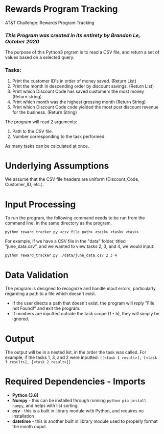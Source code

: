 # Rewards Program Tracking
AT&amp;T Challenge: Rewards Program Tracking

### *This Program was created in its entirety by Brandon Le, October 2020*

The purpose of this Python3 prgram is to read a CSV file, and return a set of values based on a selected query.

### Tasks:
1. Print the customer ID's in order of money saved. (Return List)
2. Print the month in descending order by discount savings. (Return List)
3. Print which Discount Code has saved customers the most money (Return string)
4. Print which month was the highest grossing month (Return String)
5. Print which Discount Code code yielded the most post discount revenue for the business. (Return String)

The program will read 2 arguments:
1. Path to the CSV file.
2. Number corresponding to the task performed.

As many tasks can be calculated at once.

# Underlying Assumptions
We assume that the CSV file headers are uniform (Discount_Code, Customer_ID, etc.).

# Input Processing
To run the program, the following command needs to be run from the command line, in the same directory as the program.
```
python reward_tracker.py <csv file path> <task> <task> <task>
```
For example, if we have a CSV file in the "data" folder, titled "june_data.csv", and we wanted to view tasks 2, 3, and 4, we would input:
```
python reward_tracker.py ./data/june_data.csv 2 3 4
```

# Data Validation
The program is designed to recognize and handle input errors, particularly regarding a path to a file which doesn't exist.
* If the user directs a path that doesn't exist, the program will reply "File not Found!" and exit the program.
* If numbers are inputted outside the task scope (1 - 5), they will simply be ignored.

# Output
The output will be in a nested list, in the order the task was called. For example, if the tasks 1, 3, and 2 were inputted:
``` [[<task 1 result>], [<task 3 result>], [<task 2 result>]] ```

# Required Dependencies - Imports
* **Python (3.8)**
* **Numpy** - this can be installed through running `python pip install numpy`, and helps with list sorting.
* **csv** - this is a built in library module with Python, and requires no installation
* **datetime** - this is another built in library module used to properly format the month ouput.
